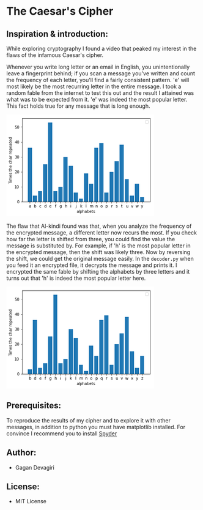 ﻿

# The Caesar's Cipher

## Inspiration & introduction:
While exploring cryptography I found a video that peaked my interest in the flaws of the infamous Caesar's cipher. 

Whenever you write long letter or an email in English, you unintentionally leave a fingerprint behind; if you scan a message you've written and count the frequency of each letter, you'll find a fairly consistent pattern. 'e' will most likely be the most recurring letter in the entire message. I took a random fable from the internet to test this out and the result I attained was what was to be expected from it. 'e' was indeed the most popular letter. This fact holds true for any message that is long enough.

![E](https://github.com/Gagan-Devagiri/caesar-cipher/blob/master/result-analysis/english-alphabet-fingerprint.png)

The flaw that Al-kindi found was that, when you analyze the frequency of the encrypted message, a different letter now recurs the most. If you check how far the letter is shifted from three, you could find the value the message is substituted by. For example, if 'h' is the most popular letter in the encrypted message, then the shift was likely three. Now by reversing the shift, we could get the original message easily. In the ``decoder.py`` when you feed it an encrypted file, it decrypts the message and prints it. I encrypted the same fable by shifting the alphabets by three letters and it turns out that 'h' is indeed the most popular letter here.

![h](https://github.com/Gagan-Devagiri/caesar-cipher/blob/master/result-analysis/substituted%20by%20two.png)


## Prerequisites:

To reproduce the results of my cipher and to explore it with other messages, in addition to python you must have matplotlib installed. For convince I recommend you to install [Spyder](https://www.spyder-ide.org/)

## Author:
 - Gagan Devagiri

## License:
- MIT License

